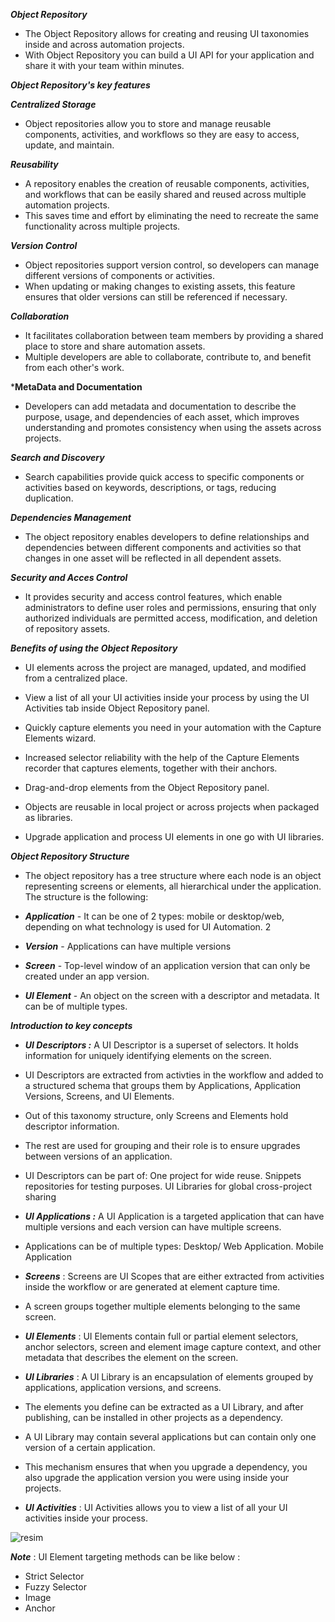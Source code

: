 ***Object Repository***

- The Object Repository allows for creating and reusing UI taxonomies inside and across automation projects.
- With Object Repository you can build a UI API for your application and share it with your team within minutes.







***Object Repository's key features***







***Centralized Storage***

- Object repositories allow you to store and manage reusable components, activities, and workflows so they are easy to access, update, and maintain.


***Reusability***

- A repository enables the creation of reusable components, activities, and workflows that can be easily shared and reused across multiple automation projects.
- This saves time and effort by eliminating the need to recreate the same functionality across multiple projects.


***Version Control***

- Object repositories support version control, so developers can manage different versions of components or activities.
- When updating or making changes to existing assets, this feature ensures that older versions can still be referenced if necessary.



***Collaboration***

- It facilitates collaboration between team members by providing a shared place to store and share automation assets.
- Multiple developers are able to collaborate, contribute to, and benefit from each other's work.



***MetaData and Documentation**


- Developers can add metadata and documentation to describe the purpose, usage, and dependencies of each asset, which improves understanding and promotes consistency when using the assets across projects.


***Search and Discovery***

- Search capabilities provide quick access to specific components or activities based on keywords, descriptions, or tags, reducing duplication.




***Dependencies Management***

- The object repository enables developers to define relationships and dependencies between different components and activities so that changes in one asset will be reflected in all dependent assets.



***Security and Acces Control***

- It provides security and access control features, which enable administrators to define user roles and permissions, ensuring that only authorized individuals are permitted access, modification, and deletion of repository assets.



***Benefits of using the Object Repository***

- UI elements across the project are managed, updated, and modified from a centralized place.
  
- View a list of all your UI activities inside your process by using the UI Activities tab inside Object Repository panel.
  
- Quickly capture elements you need in your automation with the Capture Elements wizard.
  
- Increased selector reliability with the help of the Capture Elements recorder that captures elements, together with their anchors.
  
- Drag-and-drop elements from the Object Repository panel.
  
- Objects are reusable in local project or across projects when packaged as libraries.
  
- Upgrade application and process UI elements in one go with UI libraries.



***Object Repository Structure***

- The object repository has a tree structure where each node is an object representing screens or elements, all hierarchical under the application. The structure is the following: 

- ***Application*** - It can be one of 2 types: mobile or desktop/web, depending on what technology is used for UI Automation.     2

- ***Version*** - Applications can have multiple versions 
    

- ***Screen*** - Top-level window of an application version that can only be created under an app version. 
    

- ***UI Element*** - An object on the screen with a descriptor and metadata. It can be of multiple types.



***Introduction to key concepts***


- ***UI Descriptors :*** A UI Descriptor is a superset of selectors. It holds information for uniquely identifying elements on the screen.
- UI Descriptors are extracted from activties in the workflow and added to a structured schema that groups them by Applications, Application Versions, Screens, and UI Elements.
- Out of this taxonomy structure, only Screens and Elements hold descriptor information.
- The rest are used for grouping and their role is to ensure upgrades between versions of an application.
- UI Descriptors can be part of: One project for wide reuse. Snippets repositories for testing purposes. UI Libraries for global cross-project sharing




- ***UI Applications :*** A UI Application is a targeted application that can have multiple versions and each version can have multiple screens.
- Applications can be of multiple types: Desktop/ Web Application. Mobile Application




- ***Screens*** : Screens are UI Scopes that are either extracted from activities inside the workflow or are generated at element capture time.
- A screen groups together multiple elements belonging to the same screen. 


- ***UI Elements*** : UI Elements contain full or partial element selectors, anchor selectors, screen and element image capture context, and other metadata that describes the element on the screen. 


- ***UI Libraries*** : A UI Library is an encapsulation of elements grouped by applications, application versions, and screens.
- The elements you define can be extracted as a UI Library, and after publishing, can be installed in other projects as a dependency.
- A UI Library may contain several applications but can contain only one version of a certain application.
- This mechanism ensures that when you upgrade a dependency, you also upgrade the application version you were using inside your projects.


- ***UI Activities*** :  UI Activities allows you to view a list of all your UI activities inside your process.



![resim](https://github.com/yaagmurss/Automation-Developer-Professional-Training/assets/52479605/329f5418-dec6-4a44-b2bc-333845e8e548)




***Note*** : UI Element targeting methods can be like below : 

- Strict Selector
- Fuzzy Selector
- Image
- Anchor

